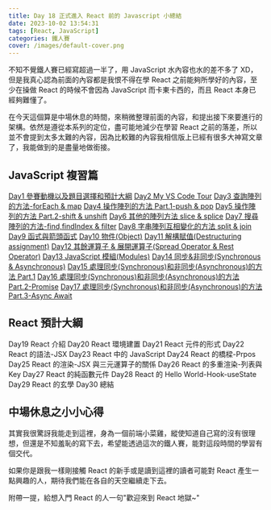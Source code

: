 ```yaml
---
title: Day 18 正式進入 React 前的 Javascript 小總結
date: 2023-10-02 13:54:31
tags: [React, JavaScript]
categories: 鐵人賽
cover: /images/default-cover.png
---
```


不知不覺鐵人賽已經寫超過一半了，用 JavaScript 水內容也水的差不多了 XD，但是我真心認為前面的內容都是我恨不得在學 React 之前能夠所學好的內容，至少在操做 React 的時候不會因為 JavaScript 而卡東卡西的，而且 React 本身已經夠難懂了。

在今天這個算是中場休息的時間，來稍微整理前面的內容，和提出接下來要進行的架構。依然是遵從本系列的定位，盡可能地減少在學習 React 之前的落差，所以並不會提到太多太難的內容，因為比較難的內容我相信版上已經有很多大神寫文章了，我能做到的是盡量地做銜接。

<!-- more -->

## JavaScript 複習篇

[Day1 參賽動機以及題目選擇和預計大綱](https://ithelp.ithome.com.tw/articles/10314432)
[Day2 My VS Code Tour](https://ithelp.ithome.com.tw/articles/10318692)
[Day3 查詢陣列的方法-forEach & map](https://ithelp.ithome.com.tw/articles/10319059)
[Day4 操作陣列的方法 Part.1-push & pop](https://ithelp.ithome.com.tw/articles/10320980)
[Day5 操作陣列的方法 Part.2-shift & unshift](https://ithelp.ithome.com.tw/articles/10322325)
[Day6 其他的陣列方法 slice & splice](https://ithelp.ithome.com.tw/articles/10323240)
[Day7 搜尋陣列的方法-find,findIndex & filter](https://ithelp.ithome.com.tw/articles/10323987)
[Day8 字串陣列互相變化的方法 split & join](https://ithelp.ithome.com.tw/articles/10324828)
[Day9 函式與箭頭函式](https://ithelp.ithome.com.tw/articles/10325604)
[Day10 物件(Object)](https://ithelp.ithome.com.tw/articles/10326624)
[Day11 解構賦值(Destructuring assignment)](https://ithelp.ithome.com.tw/articles/10327826)
[Day12 其餘運算子 & 展開運算子(Spread Operator & Rest Operator)](https://ithelp.ithome.com.tw/articles/10328990)
[Day13 JavaScript 模組(Modules)](https://ithelp.ithome.com.tw/articles/10329570)
[Day14 同步&非同步(Synchronous & Asynchronous)](https://ithelp.ithome.com.tw/articles/10330248)
[Day15 處理同步(Synchronous)和非同步(Asynchronous)的方法 Part.1](https://ithelp.ithome.com.tw/articles/10330683)
[Day16 處理同步(Synchronous)和非同步(Asynchronous)的方法 Part.2-Promise](https://ithelp.ithome.com.tw/articles/10331221)
[Day17 處理同步(Synchronous)和非同步(Asynchronous)的方法 Part.3-Async Await](https://ithelp.ithome.com.tw/articles/10331931)

## React 預計大綱

Day19 React 介紹
Day20 React 環境建置
Day21 React 元件的形式
Day22 React 的語法-JSX
Day23 React 中的 JavaScript
Day24 React 的橋樑-Prpos
Day25 React 的渲染-JSX 與三元運算子的關係
Day26 React 的多重渲染-列表與 Key
Day27 React 的純函數元件
Day28 React 的 Hello World-Hook-useState
Day29 React 的玄學
Day30 總結

## 中場休息之小小心得

其實我很驚訝我能走到這裡，身為一個前端小菜雞，縱使知道自己寫的沒有很理想，但還是不知羞恥的寫下去，希望能透過這次的鐵人賽，能對這段時間的學習有個交代。

如果你是跟我一樣剛接觸 React 的新手或是讀到這裡的讀者可能對 React 產生一點興趣的人，期待我們能在各自的天空繼續走下去。

附帶一提，給想入門 React 的人一句"歡迎來到 React 地獄~"
